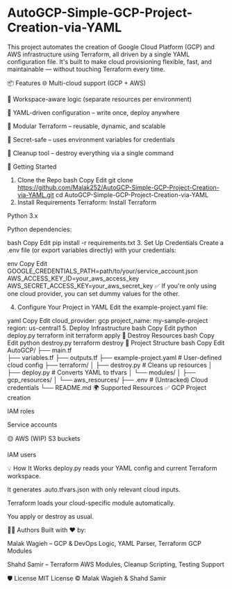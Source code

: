 # AutoGCP-Simple-GCP-Project-Creation-via-YAML
This project automates the creation of Google Cloud Platform (GCP) and AWS infrastructure using Terraform, all driven by a single YAML configuration file. It's built to make cloud provisioning flexible, fast, and maintainable — without touching Terraform every time.

📦 Features
🌐 Multi-cloud support (GCP + AWS)

🔄 Workspace-aware logic (separate resources per environment)

🧾 YAML-driven configuration – write once, deploy anywhere

🧱 Modular Terraform – reusable, dynamic, and scalable

🔐 Secret-safe – uses environment variables for credentials

🧼 Cleanup tool – destroy everything via a single command

🚀 Getting Started
1. Clone the Repo
bash
Copy
Edit
git clone https://github.com/Malak252/AutoGCP-Simple-GCP-Project-Creation-via-YAML.git
cd AutoGCP-Simple-GCP-Project-Creation-via-YAML
2. Install Requirements
Terraform: Install Terraform

Python 3.x

Python dependencies:

bash
Copy
Edit
pip install -r requirements.txt
3. Set Up Credentials
Create a .env file (or export variables directly) with your credentials:

env
Copy
Edit
GOOGLE_CREDENTIALS_PATH=path/to/your/service_account.json
AWS_ACCESS_KEY_ID=your_aws_access_key
AWS_SECRET_ACCESS_KEY=your_aws_secret_key
✅ If you're only using one cloud provider, you can set dummy values for the other.

4. Configure Your Project in YAML
Edit the example-project.yaml file:

yaml
Copy
Edit
cloud_provider: gcp
project_name: my-sample-project
region: us-central1
5. Deploy Infrastructure
bash
Copy
Edit
python deploy.py
terraform init
terraform apply
🧹 Destroy Resources
bash
Copy
Edit
python destroy.py
terraform destroy
📁 Project Structure
bash
Copy
Edit
AutoGCP/
├── main.tf                
├── variables.tf
├── outputs.tf
├── example-project.yaml       # User-defined cloud config
├── terraform/
│   ├── destroy.py                 # Cleans up resources
│   ├── deploy.py                 # Converts YAML to tfvars
│   └── modules/
│       ├── gcp_resources/
│       └── aws_resources/
├── .env                       # (Untracked) Cloud credentials
└── README.md
🌍 Supported Resources
✅ GCP
Project creation

IAM roles

Service accounts

🟡 AWS (WIP)
S3 buckets

IAM users

💡 How It Works
deploy.py reads your YAML config and current Terraform workspace.

It generates .auto.tfvars.json with only relevant cloud inputs.

Terraform loads your cloud-specific module automatically.

You apply or destroy as usual.

👩‍💻 Authors
Built with ❤️ by:

Malak Wagieh – GCP & DevOps Logic, YAML Parser, Terraform GCP Modules

Shahd Samir – Terraform AWS Modules, Cleanup Scripting, Testing Support

🛡️ License
MIT License © Malak Wagieh & Shahd Samir
